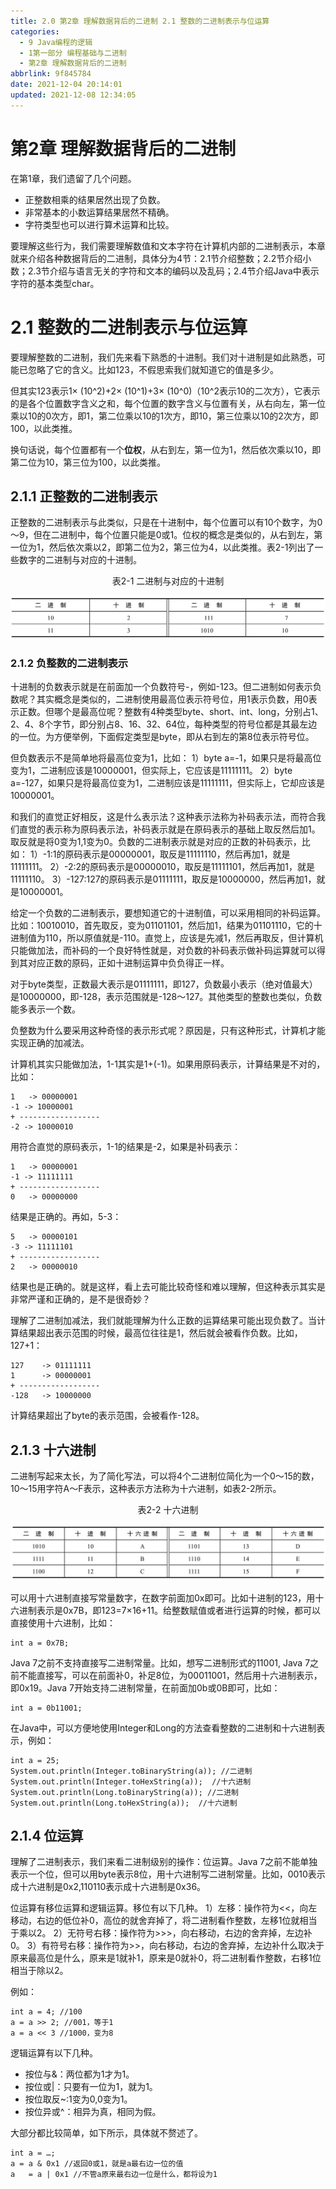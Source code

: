 ```yaml
---
title: 2.0 第2章 理解数据背后的二进制 2.1 整数的二进制表示与位运算
categories:
  - 9 Java编程的逻辑
  - 1第一部分 编程基础与二进制
  - 第2章 理解数据背后的二进制
abbrlink: 9f845784
date: 2021-12-04 20:14:01
updated: 2021-12-08 12:34:05
---
```

# 第2章 理解数据背后的二进制
在第1章，我们遗留了几个问题。
- 正整数相乘的结果居然出现了负数。
- 非常基本的小数运算结果居然不精确。
- 字符类型也可以进行算术运算和比较。

要理解这些行为，我们需要理解数值和文本字符在计算机内部的二进制表示，本章就来介绍各种数据背后的二进制，具体分为4节：2.1节介绍整数；2.2节介绍小数；2.3节介绍与语言无关的字符和文本的编码以及乱码；2.4节介绍Java中表示字符的基本类型char。

# 2.1 整数的二进制表示与位运算
要理解整数的二进制，我们先来看下熟悉的十进制。我们对十进制是如此熟悉，可能已忽略了它的含义。比如123，不假思索我们就知道它的值是多少。

但其实123表示1× (10^2)+2× (10^1)+3× (10^0)（10^2表示10的二次方），它表示的是各个位置数字含义之和，每个位置的数字含义与位置有关，从右向左，第一位乘以10的0次方，即1，第二位乘以10的1次方，即10，第三位乘以10的2次方，即100，以此类推。

换句话说，每个位置都有一个**位权**，从右到左，第一位为1，然后依次乘以10，即第二位为10，第三位为100，以此类推。

## 2.1.1 正整数的二进制表示
正整数的二进制表示与此类似，只是在十进制中，每个位置可以有10个数字，为0～9，但在二进制中，每个位置只能是0或1。位权的概念是类似的，从右到左，第一位为1，然后依次乘以2，即第二位为2，第三位为4，以此类推。表2-1列出了一些数字的二进制与对应的十进制。

<center>表2-1 二进制与对应的十进制</center>

![epub_923038_19](https://raw.githubusercontent.com/lanlan2017/images/master/Blog/Sum/20211201223406.jpeg)

### 2.1.2 负整数的二进制表示
十进制的负数表示就是在前面加一个负数符号-，例如-123。但二进制如何表示负数呢？其实概念是类似的，二进制使用最高位表示符号位，用1表示负数，用0表示正数。但哪个是最高位呢？整数有4种类型byte、short、int、long，分别占1、2、4、8个字节，即分别占8、16、32、64位，每种类型的符号位都是其最左边的一位。为方便举例，下面假定类型是byte，即从右到左的第8位表示符号位。

但负数表示不是简单地将最高位变为1，比如：
1）byte a=-1，如果只是将最高位变为1，二进制应该是10000001，但实际上，它应该是11111111。
2）byte a=-127，如果只是将最高位变为1，二进制应该是11111111，但实际上，它却应该是10000001。

和我们的直觉正好相反，这是什么表示法？这种表示法称为补码表示法，而符合我们直觉的表示称为原码表示法，补码表示就是在原码表示的基础上取反然后加1。取反就是将0变为1,1变为0。负数的二进制表示就是对应的正数的补码表示，比如：
1）-1:1的原码表示是00000001，取反是11111110，然后再加1，就是11111111。
2）-2:2的原码表示是00000010，取反是11111101，然后再加1，就是11111110。
3）-127:127的原码表示是01111111，取反是10000000，然后再加1，就是10000001。

给定一个负数的二进制表示，要想知道它的十进制值，可以采用相同的补码运算。比如：10010010，首先取反，变为01101101，然后加1，结果为01101110，它的十进制值为110，所以原值就是-110。直觉上，应该是先减1，然后再取反，但计算机只能做加法，而补码的一个良好特性就是，对负数的补码表示做补码运算就可以得到其对应正数的原码，正如十进制运算中负负得正一样。

对于byte类型，正数最大表示是01111111，即127，负数最小表示（绝对值最大）是10000000，即-128，表示范围就是-128～127。其他类型的整数也类似，负数能多表示一个数。

负整数为什么要采用这种奇怪的表示形式呢？原因是，只有这种形式，计算机才能实现正确的加减法。

计算机其实只能做加法，1-1其实是1+(-1)。如果用原码表示，计算结果是不对的，比如：

```
1   -> 00000001
-1 -> 10000001
+ ------------------
-2 -> 10000010
```

用符合直觉的原码表示，1-1的结果是-2，如果是补码表示：

```
1   -> 00000001
-1 -> 11111111
+ ------------------
0   -> 00000000
```

结果是正确的。再如，5-3：

```
5   -> 00000101
-3 -> 11111101
+ ------------------
2   -> 00000010
```

结果也是正确的。就是这样，看上去可能比较奇怪和难以理解，但这种表示其实是非常严谨和正确的，是不是很奇妙？

理解了二进制加减法，我们就能理解为什么正数的运算结果可能出现负数了。当计算结果超出表示范围的时候，最高位往往是1，然后就会被看作负数。比如，127+1：

```
127    -> 01111111
1      -> 00000001
+ ------------------
-128   -> 10000000
```

计算结果超出了byte的表示范围，会被看作-128。

## 2.1.3 十六进制
二进制写起来太长，为了简化写法，可以将4个二进制位简化为一个0～15的数，10～15用字符A～F表示，这种表示方法称为十六进制，如表2-2所示。

<center>表2-2 十六进制</center>


![epub_923038_20](https://raw.githubusercontent.com/lanlan2017/images/master/Blog/Sum/20211201223630.jpeg)

可以用十六进制直接写常量数字，在数字前面加0x即可。比如十进制的123，用十六进制表示是0x7B，即123=7×16+11。给整数赋值或者进行运算的时候，都可以直接使用十六进制，比如：

```
int a = 0x7B;
```

Java 7之前不支持直接写二进制常量。比如，想写二进制形式的11001, Java 7之前不能直接写，可以在前面补0，补足8位，为00011001，然后用十六进制表示，即0x19。Java 7开始支持二进制常量，在前面加0b或0B即可，比如：

```
int a = 0b11001;
```

在Java中，可以方便地使用Integer和Long的方法查看整数的二进制和十六进制表示，例如：

```
int a = 25;
System.out.println(Integer.toBinaryString(a)); //二进制
System.out.println(Integer.toHexString(a));  //十六进制
System.out.println(Long.toBinaryString(a)); //二进制
System.out.println(Long.toHexString(a));  //十六进制
```

## 2.1.4 位运算
理解了二进制表示，我们来看二进制级别的操作：位运算。Java 7之前不能单独表示一个位，但可以用byte表示8位，用十六进制写二进制常量。比如，0010表示成十六进制是0x2,110110表示成十六进制是0x36。

位运算有移位运算和逻辑运算。移位有以下几种。
1）左移：操作符为<<，向左移动，右边的低位补0，高位的就舍弃掉了，将二进制看作整数，左移1位就相当于乘以2。
2）无符号右移：操作符为>>>，向右移动，右边的舍弃掉，左边补0。
3）有符号右移：操作符为>>，向右移动，右边的舍弃掉，左边补什么取决于原来最高位是什么，原来是1就补1，原来是0就补0，将二进制看作整数，右移1位相当于除以2。

例如：

```
int a = 4; //100
a = a >> 2; //001，等于1
a = a << 3 //1000，变为8
```

逻辑运算有以下几种。

- 按位与&：两位都为1才为1。
- 按位或|：只要有一位为1，就为1。
- 按位取反~:1变为0,0变为1。
- 按位异或^：相异为真，相同为假。

大部分都比较简单，如下所示，具体就不赘述了。

```
int a = …;
a = a & 0x1 //返回0或1，就是a最右边一位的值
a   = a | 0x1 //不管a原来最右边一位是什么，都将设为1
```
